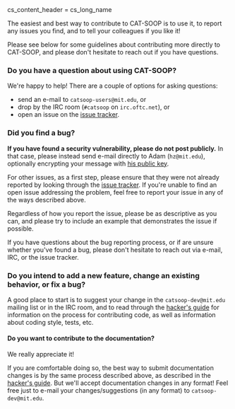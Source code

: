 <python>
cs_content_header = cs_long_name
</python>

The easiest and best way to contribute to CAT-SOOP is to use it, to report any
issues you find, and to tell your colleagues if you like it!

Please see below for some guidelines about contributing more directly to
CAT-SOOP, and please don't hesitate to reach out if you have questions.

### Do you have a question about using CAT-SOOP?

We're happy to help!  There are a couple of options for asking questions:

* send an e-mail to `catsoop-users@mit.edu`, or
* drop by the IRC room (`#catsoop` on `irc.oftc.net`), or
* open an issue on the [issue tracker](https://hz.mit.edu/git/catsoop/catsoop/issues).

### Did you find a bug?

**If you have found a security vulnerability, please do not post publicly.** In
that case, please instead send e-mail directly to Adam (`hz@mit.edu`),
optionally encrypting your message with [his public
key](https://hz.mit.edu/hz_pubkey.asc).

For other issues, as a first step, please ensure that they were not already
reported by looking through the [issue
tracker](https://hz.mit.edu/git/catsoop/catsoop/issues).  If you're unable to
find an open issue addressing the problem, feel free to report your issue in
any of the ways described above.

Regardless of how you report the issue, please be as descriptive as you can,
and please try to include an example that demonstrates the issue if possible.

If you have questions about the bug reporting process, or if are unsure whether
you've found a bug, please don't hesitate to reach out via e-mail, IRC, or the
issue tracker.

### Do you intend to add a new feature, change an existing behavior, or fix a bug?

A good place to start is to suggest your change in the `catsoop-dev@mit.edu`
mailing list or in the IRC room, and to read through the [hacker's
guide](CURRENT/hacking) for information on the process for contributing code,
as well as information about coding style, tests, etc.

#### Do you want to contribute to the documentation?

We really appreciate it!

If you are comfortable doing so, the best way to submit documentation changes
is by the same process described above, as described in the [hacker's
guide](CURRENT/hacking).
But we'll accept documentation changes in any format!  Feel free just to e-mail
your changes/suggestions (in any format) to `catsoop-dev@mit.edu`.
